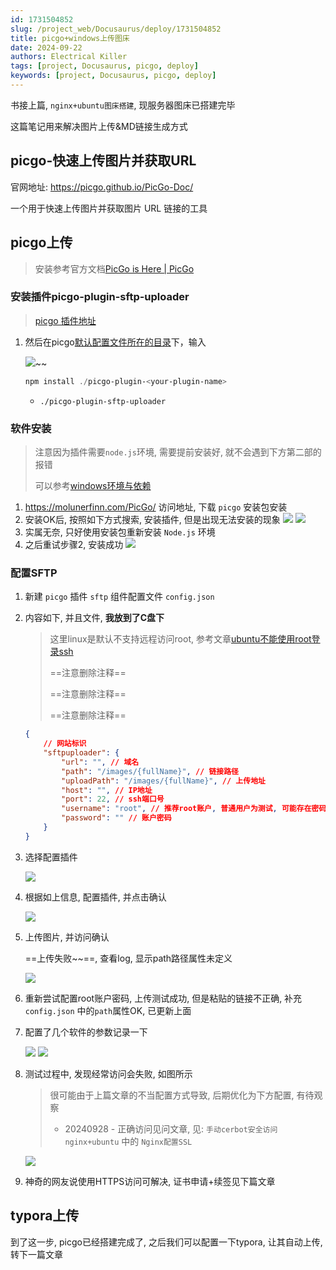 ```yaml
---
id: 1731504852
slug: /project_web/Docusaurus/deploy/1731504852
title: picgo+windows上传图床
date: 2024-09-22
authors: Electrical Killer
tags: [project, Docusaurus, picgo, deploy]
keywords: [project, Docusaurus, picgo, deploy]
---
```




书接上篇, `nginx+ubuntu图床搭建`, 现服务器图床已搭建完毕

这篇笔记用来解决图片上传&MD链接生成方式



<!-- truncate -->



## picgo-快速上传图片并获取URL 

官网地址: https://picgo.github.io/PicGo-Doc/

一个用于快速上传图片并获取图片 URL 链接的工具

## picgo上传

> 安装参考官方文档[PicGo is Here | PicGo](https://picgo.github.io/PicGo-Doc/zh/guide/#下载安装)

### 安装插件picgo-plugin-sftp-uploader

> [picgo 插件地址](https://github.com/PicGo/Awesome-PicGo?tab=readme-ov-file)

1. 然后在picgo[默认配置文件所在的目录](https://picgo.github.io/PicGo-Core-Doc/zh/guide/config.html#默认配置文件)下，输入

    <img src="https://img.eksnotebook.com/images/Snipaste_2024-09-22_16-45-13.png" />~~

    ```powershell
    npm install ./picgo-plugin-<your-plugin-name>
    ```
    
    - `./picgo-plugin-sftp-uploader`

### 软件安装

> 注意因为插件需要`node.js`环境, 需要提前安装好, 就不会遇到下方第二部的报错
>
> 可以参考[windows环境与依赖](./1-windows环境与依赖.md)

1. https://molunerfinn.com/PicGo/ 访问地址, 下载 `picgo` 安装包安装
2. 安装OK后, 按照如下方式搜索, 安装插件, 但是出现无法安装的现象
    <img src="https://img.eksnotebook.com/images/Snipaste_2024-09-22_16-13-28.png" />
    <img src="https://img.eksnotebook.com/images/Snipaste_2024-09-22_16-17-56.png" />
3. 实属无奈, 只好使用安装包重新安装 `Node.js` 环境
4. 之后重试步骤2, 安装成功
    <img src="https://img.eksnotebook.com/images/Snipaste_2024-09-22_18-32-36.png" />

### 配置SFTP

1. 新建 `picgo` 插件 `sftp` 组件配置文件 `config.json`

2. 内容如下, 并且文件, **我放到了C盘下**

    > 这里linux是默认不支持远程访问root, 参考文章[ubuntu不能使用root登录ssh](https://wiki.eksnotebook.com/docs//subject_linux/Ubuntu/1731505005)
    >
    > ==注意删除注释==
    >
    > ==注意删除注释==
    >
    > ==注意删除注释==

    ```json
    {
        // 网站标识
        "sftpuploader": {
            "url": "", // 域名
            "path": "/images/{fullName}", // 链接路径
            "uploadPath": "/images/{fullName}", // 上传地址
            "host": "", // IP地址
            "port": 22, // ssh端口号
            "username": "root", // 推荐root账户, 普通用户为测试, 可能存在密码问题
            "password": "" // 账户密码
        }
    }
    ```

3. 选择配置插件

    <img src="https://img.eksnotebook.com/images/Snipaste_2024-09-24_06-56-55.png" />

4. 根据如上信息, 配置插件, 并点击确认

    <img src="https://img.eksnotebook.com/images/Snipaste_2024-09-24_06-59-05.png" />

5. 上传图片, 并访问确认

    ==上传失败~~==, 查看log, 显示path路径属性未定义

    <img src="https://img.eksnotebook.com/images/Snipaste_2024-09-24_20-03-46.png" />

6. 重新尝试配置root账户密码, 上传测试成功, 但是粘贴的链接不正确, 
    补充 `config.json` 中的`path`属性OK, 已更新上面

7. 配置了几个软件的参数记录一下

    <img src="https://img.eksnotebook.com/images/202409242309180.png"  />

    <img src="https://img.eksnotebook.com/images/202409242310818.png"  />

8. 测试过程中, 发现经常访问会失败, 如图所示

    > 很可能由于上篇文章的不当配置方式导致, 后期优化为下方配置, 有待观察
    >
    > - 20240928 - 正确访问见问文章, 见: `手动cerbot安全访问nginx+ubuntu` 中的 `Nginx配置SSL`

    <img src="https://img.eksnotebook.com/images/202409242311843.png" />

9. 神奇的网友说使用HTTPS访问可解决, 证书申请+续签见下篇文章

## typora上传

到了这一步, picgo已经搭建完成了, 之后我们可以配置一下typora, 让其自动上传, 转下一篇文章

